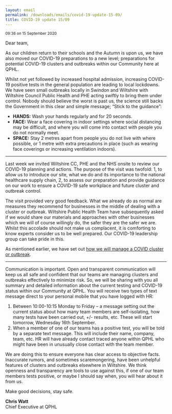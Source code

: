 ```yaml
---
layout: email
permalink: /downloads/emails/covid-19-update-15-09/
title: COVID-19 update 15/09
---
```


<small>09:36 on 15 September 2020</small>

Dear team,

As our children return to their schools and the Autumn is upon us, we have also moved our COVID-19 preparations to a new level; preparations for potential COVID-19 clusters and outbreaks within our Community here at QPHL.

Whilst not yet followed by increased hospital admission, increasing COVID-19 positive tests in the general population are leading to local lockdowns. We have seen small outbreaks locally in Swindon and Wiltshire with Wiltshire Council Public Health and PHE acting swiftly to bring them under control. Nobody should believe the worst is past us, the science still backs the Government in this clear and simple message; “Stick to the guidance”:

- **HANDS:** Wash your hands regularly and for 20 seconds.
- **FACE:** Wear a face covering in indoor settings where social distancing may be difficult, and where you will come into contact with people you do not normally meet.
- **SPACE:** Stay 2 metres apart from people you do not live with where possible, or 1 metre with extra precautions in place (such as wearing face coverings or increasing ventilation indoors).

---

Last week we invited Wiltshire CC, PHE and the NHS onsite to review our COVID-19 planning and actions. The purpose of the visit was twofold: 1, to allow us to introduce our site, what we do and its importance to the national healthcare supply chain, 2, to assess our preparation and provide guidance on our work to ensure a COVID-19 safe workplace and future cluster and outbreak control.

The visit provided very good feedback. What we already do as normal are measures they recommend for businesses in the middle of dealing with a cluster or outbreak. Wiltshire Public Health Team have subsequently asked if we would share our materials and approaches with other businesses which we will of course willingly do, the safer they are the safer we are. Whilst this accolade should not make us complacent, it is comforting to know experts consider us to be well prepared. Our COVID-19 leadership group can take pride in this.

As mentioned earlier, we have set out [how we will manage a COVID cluster or outbreak](/downloads/qphl-covid-19-outbreak-response.pdf).

---

Communication is important. Open and transparent communication will keep us all safe and confident that our teams are managing clusters and outbreaks effectively to minimize risk. So, we will be sharing with you all summary and detailed information about the current testing and COVID-19 status within our Community at QPHL. You will receive two types of text message direct to your personal mobile that you have logged with HR:

1. Between 10:00-10:15 Monday to Friday – a message setting out the current status about how many team members are self-isolating, how many tests have been carried out, +/- results, etc. These will start tomorrow, Wednesday 16th September.
1. When a member of one of our teams has a positive test, you will be told by a separate text message. This will include their name, company, team, etc. HR will have already contact traced anyone within QPHL who might have been in unusually close contact with the team member.

We are doing this to ensure everyone has clear access to objective facts. Inaccurate rumors, and sometimes scaremongering, have been unhelpful features of clusters and outbreaks elsewhere in Wiltshire. We think openness and transparency are tools to use against this, if one of our team members tests positive, or maybe I should say when, you will hear about it from us.

Make good decisions, stay safe.

**Chris Watt**<br>
Chief Executive at QPHL